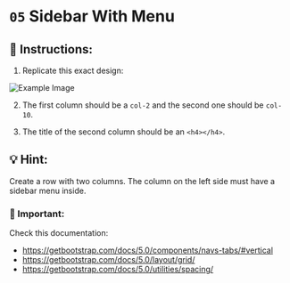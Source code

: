 # `05` Sidebar With Menu

## 📝 Instructions:

1. Replicate this exact design:

![Example Image](../../.learn/assets/1509911882903_9a14b4fa806a07fbbff1abb2143b7799.png?raw=true)

2. The first column should be a `col-2` and the second one should be `col-10`.

3. The title of the second column should be an `<h4></h4>`.

## 💡 Hint:

Create a row with two columns. The column on the left side must have a sidebar menu inside.

### :mag_right: Important:

Check this documentation:

- https://getbootstrap.com/docs/5.0/components/navs-tabs/#vertical
- https://getbootstrap.com/docs/5.0/layout/grid/
- https://getbootstrap.com/docs/5.0/utilities/spacing/
